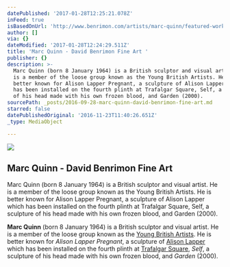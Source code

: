 ```yaml
---
datePublished: '2017-01-28T12:25:21.078Z'
inFeed: true
isBasedOnUrl: 'http://www.benrimon.com/artists/marc-quinn/featured-works?view=slider#1'
author: []
via: {}
dateModified: '2017-01-28T12:24:29.511Z'
title: 'Marc Quinn - David Benrimon Fine Art '
publisher: {}
description: >-
  Marc Quinn (born 8 January 1964) is a British sculptor and visual artist. He
  is a member of the loose group known as the Young British Artists. He is
  better known for Alison Lapper Pregnant, a sculpture of Alison Lapper which
  has been installed on the fourth plinth at Trafalgar Square, Self, a sculpture
  of his head made with his own frozen blood, and Garden (2000).
sourcePath: _posts/2016-09-28-marc-quinn-david-benrimon-fine-art.md
starred: false
datePublishedOriginal: '2016-11-23T11:40:26.651Z'
_type: MediaObject

---
```

<article style=""><img src="https://imgflo.herokuapp.com/graph/2b2431f8e7ba7b0/a907a65ff73b774c0f36681065c1b978/noop.jpeg?input=https%3A%2F%2Fs3.amazonaws.com%2Ffiles.collageplatform.com.prod%2Fimage_cache%2F1010x580_fit%2F54188ee109a72c022291c1d0%2F081c6f7b7f1adc0ee0bc5bdbac0172c4.jpeg" /><h1>Marc Quinn - David Benrimon Fine Art </h1><p>Marc Quinn (born 8 January 1964) is a British sculptor and visual artist. He is a member of the loose group known as the Young British Artists. He is better known for Alison Lapper Pregnant, a sculpture of Alison Lapper which has been installed on the fourth plinth at Trafalgar Square, Self, a sculpture of his head made with his own frozen blood, and Garden (2000).</p></article>

**Marc Quinn** (born 8 January 1964) is a British sculptor and visual artist. He is a member of the loose group known as the [Young British Artists][0]. He is better known for _Alison Lapper Pregnant_, a sculpture of [Alison Lapper][1] which has been installed on the fourth plinth at [Trafalgar Square][2], _Self_, a sculpture of his head made with his own frozen blood, and _Garden_ (2000).

[0]: https://en.wikipedia.org/wiki/Young_British_Artists "Young British Artists"
[1]: https://en.wikipedia.org/wiki/Alison_Lapper "Alison Lapper"
[2]: https://en.wikipedia.org/wiki/Trafalgar_Square "Trafalgar Square"